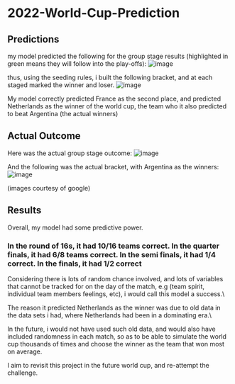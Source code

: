 # 2022-World-Cup-Prediction

 ## Predictions
 my model predicted the following for the group stage results (highlighted in green means they will follow into the play-offs):
 ![image](https://github.com/lwebbern/2022-World-Cup-Prediction/assets/107919998/baae5bca-ef93-463a-b194-2e410b4037e4)

thus, using the seeding rules, i built the following bracket, and at each staged marked the winner and loser.
![image](https://github.com/lwebbern/2022-World-Cup-Prediction/assets/107919998/99ccb73b-315e-4029-bd46-739c8b9f2034)

My model correctly predicted France as the second place, and predicted Netherlands as the winner of the world cup, the team who it also predicted to beat Argentina (the actual winners)

## Actual Outcome

Here was the actual group stage outcome:
![image](https://github.com/lwebbern/2022-World-Cup-Prediction/assets/107919998/95753b0f-09ab-4eae-a3d6-8c16bdbe1eec)



And the following was the actual bracket, with Argentina as the winners:
![image](https://github.com/lwebbern/2022-World-Cup-Prediction/assets/107919998/0a575a26-4d38-4883-abb2-2090a9fea754)

(images courtesy of google)

## Results
Overall, my model had some predictive power.
### In the round of 16s, it had 10/16 teams correct. In the quarter finals, it had 6/8 teams correct. In the semi finals, it had 1/4 correct. In the finals, it had 1/2 correct

Considering there is lots of random chance involved, and lots of variables that cannot be tracked for on the day of the match, e.g (team spirit, individual team members feelings, etc), i would call this model a success.\

The reason it predicted Netherlands as the winner was due to old data in the data sets i had, where Netherlands had been in a dominating era.\

In the future, i would not have used such old data, and would also have included randomness in each match, so as to be able to simulate the world cup thousands of times and choose the winner as the team that won most on average.

I aim to revisit this project in the future world cup, and re-attempt the challenge.

